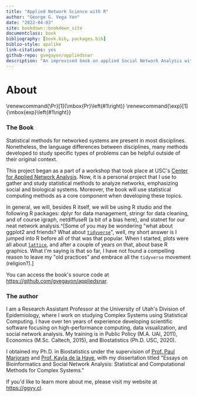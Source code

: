 ```yaml
--- 
title: "Applied Network Science with R"
author: "George G. Vega Yon"
date: "2022-04-03"
site: bookdown::bookdown_site
documentclass: book
bibliography: [book.bib, packages.bib]
biblio-style: apalike
link-citations: yes
github-repo: gvegayon/appliedsnar
description: "An improvised book on applied Social Network Analysis with R, this is(will be) a compilation of the materials presented in this series of workshop hosted by USC's Center for Applied Network Analysis (CANA)"
---
```


# About

\renewcommand{\Pr}[1]{\mbox{Pr}\left(#1\right)}
\renewcommand{\exp}[1]{\mbox{exp}\left\{#1\right\}}

### The Book

Statistical methods for networked systems are present in most disciplines.
Nonetheless, the language differences between disciplines, many methods
developed to study specific types of problems can be helpful outside of their original context.

This project began as a part of a workshop that took place at USC's
[Center for Applied Network Analysis](https://cana.usc.edu). Now, it is a personal
project that I use to gather and study statistical methods to analyze networks, emphasizing social and biological systems.
Moreover, the book will use statistical computing methods as a core component
when developing these topics.

In general, we will, besides R itself, we will be using R studio and the following
R packages: dplyr for data management, stringr for data cleaning, and of course
igraph, netdiffuseR (a bit of a bias here), and statnet for our neat network
analysis.^[Some of you may be wondering "what about ggplot2 and friends? What about [`tidyverse`](https://www.tidyverse.org/)", well, my short answer is I jumped into R before all of that was that popular. When I started, plots were all about [`lattice`](https://CRAN.R-project.org/package=lattice), and after a couple of years on that, about base R graphics. What I'm saying is that so far, I have not found a compelling reason to leave my "old practices" and embrace all the `tidyverse` movement (religion?).]

You can access the book's source code at https://github.com/gvegayon/appliedsnar.

### The author

I am a Research Assistant Professor at the University of Utah's Division of
Epidemiology, where I work on studying Complex Systems using Statistical Computing.
I have over ten years of experience developing scientific software focusing on
high-performance computing, data visualization, and social network analysis.
My training is in Public Policy (M.A. UAI, 2011), Economics (M.Sc. Caltech,
2015), and Biostatistics (Ph.D. USC, 2020).

I obtained my Ph.D. in Biostatistics under the supervision of
[Prof. Paul Marjoram](https://scholar.google.com/citations?user=Zj5ky5gAAAAJ&hl=en) and
[Prof. Kayla de la Haye](https://kayladelahaye.net/), with my dissertation titled "Essays on
Bioinformatics and Social Network Analysis: Statistical and Computational Methods
for Complex Systems."

If you'd like to learn more about me, please visit my website at https://ggvy.cl.

